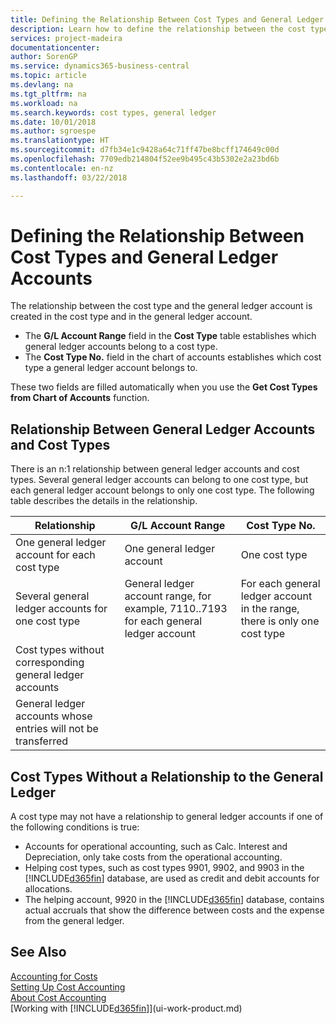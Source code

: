 ```yaml
---
title: Defining the Relationship Between Cost Types and General Ledger Accounts | Microsoft Docs
description: Learn how to define the relationship between the cost type and the general ledger account.
services: project-madeira
documentationcenter: 
author: SorenGP
ms.service: dynamics365-business-central
ms.topic: article
ms.devlang: na
ms.tgt_pltfrm: na
ms.workload: na
ms.search.keywords: cost types, general ledger
ms.date: 10/01/2018
ms.author: sgroespe
ms.translationtype: HT
ms.sourcegitcommit: d7fb34e1c9428a64c71ff47be8bcff174649c00d
ms.openlocfilehash: 7709edb214804f52ee9b495c43b5302e2a23bd6b
ms.contentlocale: en-nz
ms.lasthandoff: 03/22/2018

---
```

# <a name="defining-the-relationship-between-cost-types-and-general-ledger-accounts"></a>Defining the Relationship Between Cost Types and General Ledger Accounts
The relationship between the cost type and the general ledger account is created in the cost type and in the general ledger account.  

* The **G/L Account Range** field in the **Cost Type** table establishes which general ledger accounts belong to a cost type.  
* The **Cost Type No.** field in the chart of accounts establishes which cost type a general ledger account belongs to.  

These two fields are filled automatically when you use the **Get Cost Types from Chart of Accounts** function.  

## <a name="relationship-between-general-ledger-accounts-and-cost-types"></a>Relationship Between General Ledger Accounts and Cost Types  
There is an n:1 relationship between general ledger accounts and cost types. Several general ledger accounts can belong to one cost type, but each general ledger account belongs to only one cost type. The following table describes the details in the relationship.  

|Relationship|**G/L Account Range**|**Cost Type No.**|  
|------------------|------------------------------------------------|-------------------------------------------|  
|One general ledger account for each cost type|One general ledger account|One cost type|  
|Several general ledger accounts for one cost type|General ledger account range, for example, 7110..7193 for each general ledger account|For each general ledger account in the range, there is only one cost type|  
|Cost types without corresponding general ledger accounts|<Empty>||  
|General ledger accounts whose entries will not be transferred||<Empty>|  

## <a name="cost-types-without-a-relationship-to-the-general-ledger"></a>Cost Types Without a Relationship to the General Ledger  
A cost type may not have a relationship to general ledger accounts if one of the following conditions is true:  

* Accounts for operational accounting, such as Calc. Interest and Depreciation, only take costs from the operational accounting.  
* Helping cost types, such as cost types 9901, 9902, and 9903 in the [!INCLUDE[d365fin](includes/d365fin_md.md)] database, are used as credit and debit accounts for allocations.  
* The helping account, 9920 in the [!INCLUDE[d365fin](includes/d365fin_md.md)] database, contains actual accruals that show the difference between costs and the expense from the general ledger.  

## <a name="see-also"></a>See Also  
[Accounting for Costs](finance-manage-cost-accounting.md)  
[Setting Up Cost Accounting](finance-set-up-cost-accounting.md)   
[About Cost Accounting](finance-about-cost-accounting.md)  
[Working with [!INCLUDE[d365fin](includes/d365fin_md.md)]](ui-work-product.md)

